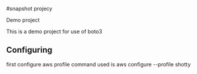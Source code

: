 #snapshot projecy

Demo project

This is a demo project for use of boto3

## Configuring
 first configure aws profile
 command used is aws configure --profile shotty
 
